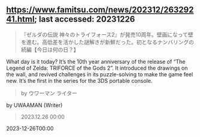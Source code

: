 ## https://www.famitsu.com/news/202312/26329241.html; last accessed: 20231226

> 『ゼルダの伝説 神々のトライフォース2』が発売10周年。壁画になって壁を進む。高低差を活かした謎解きが新鮮だった。初となるナンバリングの続編【今日は何の日？】

What day is it today? It’s the 10th year anniversary of the release of “The Legend of Zelda: TRIFORCE of the Gods 2”. It introduced the drawings on the wall, and revived challenges in its puzzle-solving to make the game feel new. It’s the first in the series for the 3DS portable console.

> by ウワーマン ライター

by UWAAMAN (Writer)

> 2023.12.26 00:00

2023-12-26T00:00
